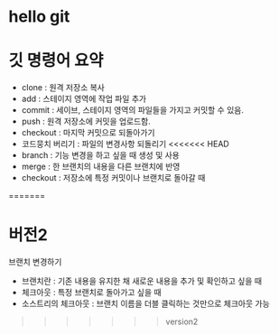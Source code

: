# hello git

# 깃 명령어 요약

- clone : 원격 저장소 복사
- add : 스테이지 영역에 작업 파일 추가
- commit : 세이브, 스테이지 영역의 파일들을 가지고 커밋할 수 있음.
- push : 원격 저장소에 커밋을 업로드함.
- checkout : 마지막 커밋으로 되돌아가기
- 코드뭉치 버리기 : 파일의 변경사항 되돌리기
<<<<<<< HEAD
- branch : 기능 변경을 하고 싶을 때 생성 및 사용
- merge : 한 브랜치의 내용을 다른 브랜치에 반영
- checkout : 저장소에 특정 커밋이나 브랜치로 돌아갈 때

<!-- 
주석
처리
 -->
=======

# 버전2
브랜치 변경하기
- 브랜치란 : 기존 내용을 유지한 채 새로운 내용을 추가 및 확인하고 싶을 때
- 체크아웃 : 특정 브랜치로 돌아가고 싶을 때
- 소스트리의 체크아웃 : 브랜치 이름을 더블 클릭하는 것만으로  체크아웃 가능
>>>>>>> version2
